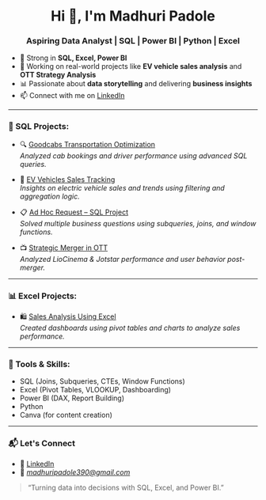 <h1 align="center">Hi 👋, I'm Madhuri Padole</h1>
<h3 align="center">Aspiring Data Analyst | SQL | Power BI | Python | Excel</h3>


- 🧠 Strong in **SQL, Excel, Power BI**
- 💼 Working on real-world projects like **EV vehicle sales analysis** and **OTT Strategy Analysis**
- 📊 Passionate about **data storytelling** and delivering **business insights**
- 📫 Connect with me on [LinkedIn](www.linkedin.com/in/madhuri-padole-93b875259)

---

### 💼 SQL Projects:
- 🔍 [Goodcabs Transportation Optimization](https://github.com/madhuri808/Goodcabs-Transportation)  
  *Analyzed cab bookings and driver performance using advanced SQL queries.*

- 🚗 [EV Vehicles Sales Tracking](https://github.com/madhuri808/evvehicless)  
  *Insights on electric vehicle sales and trends using filtering and aggregation logic.*

- 📋 [Ad Hoc Request – SQL Project](https://github.com/madhuri808/AD-HOC-REQ.---SQL-PROJECT)  
  *Solved multiple business questions using subqueries, joins, and window functions.*

- 📺 [Strategic Merger in OTT](https://github.com/madhuri808/strategic-merger-in-ott)  
  *Analyzed LioCinema & Jotstar performance and user behavior post-merger.*

---

### 📊 Excel Projects:
- 🛍️ [Sales Analysis Using Excel](https://github.com/madhuri808/SALES-ANALYSIS-USING-EXCEL)  
  *Created dashboards using pivot tables and charts to analyze sales performance.*


---

### 🚀 Tools & Skills:
- SQL (Joins, Subqueries, CTEs, Window Functions)
- Excel (Pivot Tables, VLOOKUP, Dashboarding)
- Power BI (DAX, Report Building)
- Python 
- Canva (for content creation)

---

### 📬 Let's Connect
- 🔗 [LinkedIn](www.linkedin.com/in/madhuri-padole-93b875259)
- 📧 *madhuripadole390@gmail.com* 

> “Turning data into decisions with SQL, Excel, and Power BI.”

